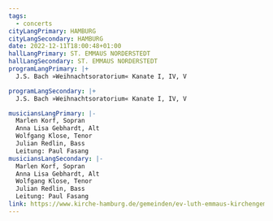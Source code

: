 ```yaml
---
tags:
  - concerts
cityLangPrimary: HAMBURG
cityLangSecondary: HAMBURG
date: 2022-12-11T18:00:48+01:00
hallLangPrimary: ST. EMMAUS NORDERSTEDT
hallLangSecondary: ST. EMMAUS NORDERSTEDT
programLangPrimary: |+
  J.S. Bach »Weihnachtsoratorium« Kanate I, IV, V

programLangSecondary: |+
  J.S. Bach »Weihnachtsoratorium« Kanate I, IV, V

musiciansLangPrimary: |-
  Marlen Korf, Sopran
  Anna Lisa Gebhardt, Alt
  Wolfgang Klose, Tenor
  Julian Redlin, Bass
  Leitung: Paul Fasang
musiciansLangSecondary: |-
  Marlen Korf, Sopran
  Anna Lisa Gebhardt, Alt
  Wolfgang Klose, Tenor
  Julian Redlin, Bass
  Leitung: Paul Fasang
link: https://www.kirche-hamburg.de/gemeinden/ev-luth-emmaus-kirchengemeinde-norderstedt.html
---
```

